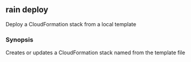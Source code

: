 ## rain deploy

Deploy a CloudFormation stack from a local template

### Synopsis

Creates or updates a CloudFormation stack named <stack> from the template file <template>.
If you don't specify a stack name, rain will use the template filename minus its extension.

If a template needs to be packaged before it can be deployed, rain will package the template first.
Rain will attempt to create an S3 bucket to store artifacts that it packages and deploys.
The bucket's name will be of the format rain-artifacts-<AWS account id>-<AWS region>

```
rain deploy <template> [stack]
```

### Options

```
  -d, --detach           Once deployment has started, don't wait around for it to finish.
  -h, --help             help for deploy
      --params strings   Set parameter values. Use the format key1=value1,key2=value2.
  -p, --profile string   AWS profile name; read from the AWS CLI configuration file
  -r, --region string    AWS region to use
      --tags strings     Add tags to the stack. Use the format key1=value1,key2=value2.
  -y, --yes              Don't ask questions; just deploy.
```

### Options inherited from parent commands

```
      --debug       Output debugging information
      --no-colour   Disable colour output
```

### SEE ALSO

* [rain](index.md)	 - 

###### Auto generated by spf13/cobra on 16-Apr-2021
